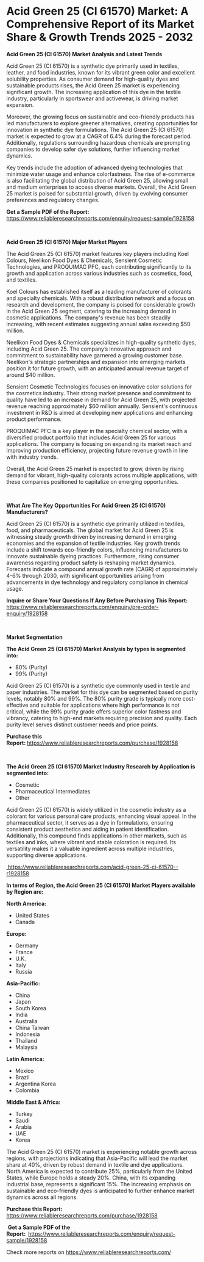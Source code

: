 <p><h1>Acid Green 25 (CI 61570) Market: A Comprehensive Report of its Market Share & Growth Trends 2025 - 2032</h1></p><p><strong>Acid Green 25 (CI 61570) Market Analysis and Latest Trends</strong></p>
<p><p>Acid Green 25 (CI 61570) is a synthetic dye primarily used in textiles, leather, and food industries, known for its vibrant green color and excellent solubility properties. As consumer demand for high-quality dyes and sustainable products rises, the Acid Green 25 market is experiencing significant growth. The increasing application of this dye in the textile industry, particularly in sportswear and activewear, is driving market expansion.</p><p>Moreover, the growing focus on sustainable and eco-friendly products has led manufacturers to explore greener alternatives, creating opportunities for innovation in synthetic dye formulations. The Acid Green 25 (CI 61570) market is expected to grow at a CAGR of 6.4% during the forecast period. Additionally, regulations surrounding hazardous chemicals are prompting companies to develop safer dye solutions, further influencing market dynamics.</p><p>Key trends include the adoption of advanced dyeing technologies that minimize water usage and enhance colorfastness. The rise of e-commerce is also facilitating the global distribution of Acid Green 25, allowing small and medium enterprises to access diverse markets. Overall, the Acid Green 25 market is poised for substantial growth, driven by evolving consumer preferences and regulatory changes.</p></p>
<p><strong>Get a Sample PDF of the Report:&nbsp;</strong> <a href="https://www.reliableresearchreports.com/enquiry/request-sample/1928158?utm_campaign=3557&utm_medium=2&utm_source=Github&utm_content=ia&utm_term=29032025&utm_id=acid-green-25-ci-61570">https://www.reliableresearchreports.com/enquiry/request-sample/1928158</a></p>
<p>&nbsp;</p>
<p><strong>Acid Green 25 (CI 61570) Major Market Players</strong></p>
<p><p>The Acid Green 25 (CI 61570) market features key players including Koel Colours, Neelikon Food Dyes & Chemicals, Sensient Cosmetic Technologies, and PROQUIMAC PFC, each contributing significantly to its growth and application across various industries such as cosmetics, food, and textiles.</p><p>Koel Colours has established itself as a leading manufacturer of colorants and specialty chemicals. With a robust distribution network and a focus on research and development, the company is poised for considerable growth in the Acid Green 25 segment, catering to the increasing demand in cosmetic applications. The company's revenue has been steadily increasing, with recent estimates suggesting annual sales exceeding $50 million.</p><p>Neelikon Food Dyes & Chemicals specializes in high-quality synthetic dyes, including Acid Green 25. The company’s innovative approach and commitment to sustainability have garnered a growing customer base. Neelikon's strategic partnerships and expansion into emerging markets position it for future growth, with an anticipated annual revenue target of around $40 million.</p><p>Sensient Cosmetic Technologies focuses on innovative color solutions for the cosmetics industry. Their strong market presence and commitment to quality have led to an increase in demand for Acid Green 25, with projected revenue reaching approximately $60 million annually. Sensient's continuous investment in R&D is aimed at developing new applications and enhancing product performance.</p><p>PROQUIMAC PFC is a key player in the specialty chemical sector, with a diversified product portfolio that includes Acid Green 25 for various applications. The company is focusing on expanding its market reach and improving production efficiency, projecting future revenue growth in line with industry trends.</p><p>Overall, the Acid Green 25 market is expected to grow, driven by rising demand for vibrant, high-quality colorants across multiple applications, with these companies positioned to capitalize on emerging opportunities.</p></p>
<p>&nbsp;</p>
<p><strong>What Are The Key Opportunities For Acid Green 25 (CI 61570) Manufacturers?</strong></p>
<p><p>Acid Green 25 (CI 61570) is a synthetic dye primarily utilized in textiles, food, and pharmaceuticals. The global market for Acid Green 25 is witnessing steady growth driven by increasing demand in emerging economies and the expansion of textile industries. Key growth trends include a shift towards eco-friendly colors, influencing manufacturers to innovate sustainable dyeing practices. Furthermore, rising consumer awareness regarding product safety is reshaping market dynamics. Forecasts indicate a compound annual growth rate (CAGR) of approximately 4-6% through 2030, with significant opportunities arising from advancements in dye technology and regulatory compliance in chemical usage.</p></p>
<p><strong>Inquire or Share Your Questions If Any Before Purchasing This Report:</strong> <a href="https://www.reliableresearchreports.com/enquiry/pre-order-enquiry/1928158?utm_campaign=3557&utm_medium=2&utm_source=Github&utm_content=ia&utm_term=29032025&utm_id=acid-green-25-ci-61570">https://www.reliableresearchreports.com/enquiry/pre-order-enquiry/1928158</a></p>
<p>&nbsp;</p>
<p><strong>Market Segmentation</strong></p>
<p><strong>The Acid Green 25 (CI 61570) Market Analysis by types is segmented into:</strong></p>
<p><ul><li>80% (Purity)</li><li>99% (Purity)</li></ul></p>
<p><p>Acid Green 25 (CI 61570) is a synthetic dye commonly used in textile and paper industries. The market for this dye can be segmented based on purity levels, notably 80% and 99%. The 80% purity grade is typically more cost-effective and suitable for applications where high performance is not critical, while the 99% purity grade offers superior color fastness and vibrancy, catering to high-end markets requiring precision and quality. Each purity level serves distinct customer needs and price points.</p></p>
<p><strong>Purchase this Report:&nbsp;</strong><a href="https://www.reliableresearchreports.com/purchase/1928158?utm_campaign=3557&utm_medium=2&utm_source=Github&utm_content=ia&utm_term=29032025&utm_id=acid-green-25-ci-61570">https://www.reliableresearchreports.com/purchase/1928158</a></p>
<p>&nbsp;</p>
<p><strong>The Acid Green 25 (CI 61570) Market Industry Research by Application is segmented into:</strong></p>
<p><ul><li>Cosmetic</li><li>Pharmaceutical Intermediates</li><li>Other</li></ul></p>
<p><p>Acid Green 25 (CI 61570) is widely utilized in the cosmetic industry as a colorant for various personal care products, enhancing visual appeal. In the pharmaceutical sector, it serves as a dye in formulations, ensuring consistent product aesthetics and aiding in patient identification. Additionally, this compound finds applications in other markets, such as textiles and inks, where vibrant and stable coloration is required. Its versatility makes it a valuable ingredient across multiple industries, supporting diverse applications.</p></p>
<p><a href="https://www.reliableresearchreports.com/acid-green-25-ci-61570--r1928158?utm_campaign=3557&utm_medium=2&utm_source=Github&utm_content=ia&utm_term=29032025&utm_id=acid-green-25-ci-61570">&nbsp;https://www.reliableresearchreports.com/acid-green-25-ci-61570--r1928158</a></p>
<p><strong>In terms of Region, the Acid Green 25 (CI 61570) Market Players available by Region are:</strong></p>
<p>
    <p> <strong> North America: </strong>
        <ul>
            <li>United States</li>
            <li>Canada</li>
        </ul>
        </p> 
    <p> <strong> Europe: </strong>
        <ul>
            <li>Germany</li>
            <li>France</li>
            <li>U.K.</li>
            <li>Italy</li>
            <li>Russia</li>
        </ul>
        </p> 
    <p> <strong> Asia-Pacific: </strong>
        <ul>
            <li>China</li>
            <li>Japan</li>
            <li>South Korea</li>
            <li>India</li>
            <li>Australia</li>
            <li>China Taiwan</li>
            <li>Indonesia</li>
            <li>Thailand</li>
            <li>Malaysia</li>
        </ul>
        </p> 
    <p> <strong> Latin America: </strong>
        <ul>
            <li>Mexico</li>
            <li>Brazil</li>
            <li>Argentina Korea</li>
            <li>Colombia</li>
        </ul>
        </p> 
    <p> <strong> Middle East & Africa: </strong>
        <ul>
            <li>Turkey</li>
            <li>Saudi</li>
            <li>Arabia</li>
            <li>UAE</li>
            <li>Korea</li>
        </ul>
    </p>
    </p>
<p><p>The Acid Green 25 (CI 61570) market is experiencing notable growth across regions, with projections indicating that Asia-Pacific will lead the market share at 40%, driven by robust demand in textile and dye applications. North America is expected to contribute 25%, particularly from the United States, while Europe holds a steady 20%. China, with its expanding industrial base, represents a significant 15%. The increasing emphasis on sustainable and eco-friendly dyes is anticipated to further enhance market dynamics across all regions.</p></p>
<p><strong>Purchase this Report: </strong><a href="https://www.reliableresearchreports.com/purchase/1928158?utm_campaign=3557&utm_medium=2&utm_source=Github&utm_content=ia&utm_term=29032025&utm_id=acid-green-25-ci-61570">https://www.reliableresearchreports.com/purchase/1928158</a></p>
<p>&nbsp;<strong>Get a Sample PDF of the Report:&nbsp;&nbsp;</strong><a href="https://www.reliableresearchreports.com/enquiry/request-sample/1928158?utm_campaign=3557&utm_medium=2&utm_source=Github&utm_content=ia&utm_term=29032025&utm_id=acid-green-25-ci-61570">https://www.reliableresearchreports.com/enquiry/request-sample/1928158</a></p>
<p><strong></strong></p>
<p>Check more reports on <a href="https://www.reliableresearchreports.com/?utm_campaign=3557&utm_medium=2&utm_source=Github&utm_content=ia&utm_term=29032025&utm_id=acid-green-25-ci-61570">https://www.reliableresearchreports.com/</a></p>